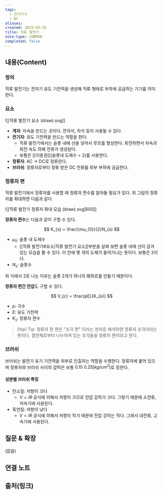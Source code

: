 ```yaml
---
tags:
  - 전기기기
  - DC
aliases: 
created: 2025-03-25
title: 직류 발전기
note-type: COMMON
completed: false
---
```


## 내용(Content)

### 정의

직류 발전기는 전자기 유도 기전력을 생성해 직류 형태로 부하에 공급하는 기기를 의미한다.

### 요소

![[직류 발전기 요소 (draw).svg]]

- **계자**: 자속을 만드는 곳이다. 전자석, 자석 등이 사용될 수 있다.
- **전기자**: 유도 기전력을 만드는 역할을 한다.
	- 직류 발전기에서는 슬롯 내에 선을 넣어서 루프를 형성한다. 회전하면서 자속과 회전 속도 의해 전류가 생성된다.
	- 보통은 [[이층권]](슬롯내 도체수 = 2)를 사용한다.
- **정류자**: AC -> DC로 정류한다.
- **브러쉬**: 정류자로부터 정류 받은 DC 전류를 외부 부하에 공급한다.

### 정류자 편

직류 발전기에서 정류자를 사용할 때 정류자 편수를 알아둘 필요가 있다. 위 그림의 정류자를 확대하면 다음과 같다.

![[직류 발전기 정류자 확대 모습 (draw).svg|600]]

**정류자 편수**는 다음과 같이 구할 수 있다.

$$
K_{s} = \frac{\mu_{0}}{2}N_{s}
$$
- $\mu_{0}$: 슬롯 내 도체수
	- [[직류 발전기#요소|직류 발전기 요소]]부분을 살펴 보면 슬롯 내에 선이 감겨 있는 모습을 볼 수 있다. 이 안에 몇 개의 도체가 들어가냐는 뜻이다. 보통은 2이다.
- $N_{s}$: 슬롯수

위 식에서 2로 나눈 이유는 슬롯 2개가 하나의 폐회로를 만들기 때문이다.

**정류자 편간 전압**도 구할 수 있다.

$$
V_{c} = \frac{pE}{K_{s}}
$$

- $p$: 극수
- $E$: 유도 기전력
- $K_{s}$: 정류자 편수


>[!tip] Tip: 정류자 편
>편은 "조각 편" 이라는 한자로 해석하면 정류자 조각이라는 뜻이다. 절연체로부터 나누어져 있는 조각들을 정류자 편이라고 한다. 

### 브러쉬

브러쉬는 발전기 유기 기전력을 외부로 인출하는 역할을 수행한다. 정류자에 붙어 있으며 정류자와 브러쉬 사이의 압력은 보통 $0.15~0.25 [kg/cm^{2}]$로 정한다.

#### 성분별 브러쉬 특징

- 탄소질: 저항이 크다
	- $V = IR$ 공식에 의해서 저항이 크므로 전압 강하가 크다. 그렇기 때문에 소전류, 저속기에 사용된다.
- 흑연질: 저항이 낮다
	- $V = IR$ 공식에 의해서 저항이 작기 때문에 전압 강하는 작다. 그래서 대전류, 고속기에 사용된다.

## 질문 & 확장

(없음)

## 연결 노트


## 출처(링크)

